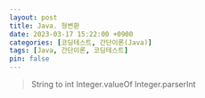 ```yaml
---
layout: post
title: Java. 형변환
date: 2023-03-17 15:22:00 +0900
categories: [코딩테스트, 간단이론(Java)]
tags: [Java, 간단이론, 코딩테스트]
pin: false
---
```


> String to int
> Integer.valueOf
> Integer.parserInt



<br>
